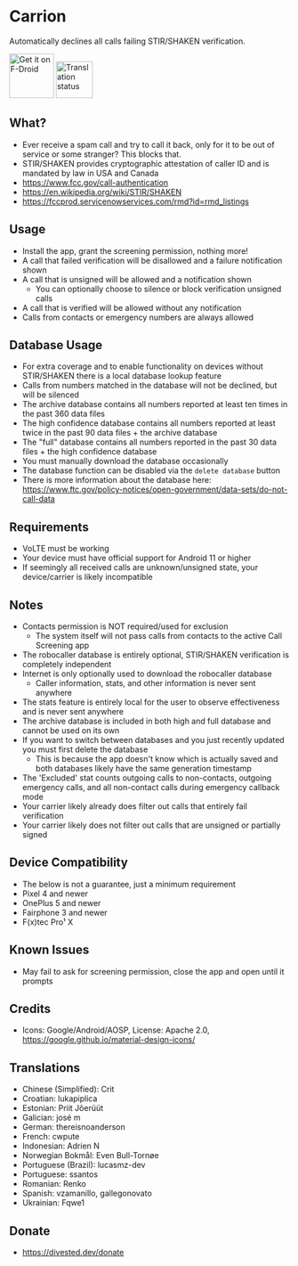 Carrion
==========

Automatically declines all calls failing STIR/SHAKEN verification.

[<img src="https://fdroid.gitlab.io/artwork/badge/get-it-on.png"
     alt="Get it on F-Droid"
     height="80">](https://f-droid.org/packages/us.spotco.carrion/)
[<img src="https://hosted.weblate.org/widget/divestos/carrion/287x66-grey.png"
     alt="Translation status"
     height="66">](https://hosted.weblate.org/engage/divestos/)

What?
-----
- Ever receive a spam call and try to call it back, only for it to be out of service or some stranger? This blocks that.
- STIR/SHAKEN provides cryptographic attestation of caller ID and is mandated by law in USA and Canada
- https://www.fcc.gov/call-authentication
- https://en.wikipedia.org/wiki/STIR/SHAKEN
- https://fccprod.servicenowservices.com/rmd?id=rmd_listings

Usage
-----
- Install the app, grant the screening permission, nothing more!
- A call that failed verification will be disallowed and a failure notification shown
- A call that is unsigned will be allowed and a notification shown
  - You can optionally choose to silence or block verification unsigned calls
- A call that is verified will be allowed without any notification
- Calls from contacts or emergency numbers are always allowed

Database Usage
--------------
- For extra coverage and to enable functionality on devices without STIR/SHAKEN there is a local database lookup feature
- Calls from numbers matched in the database will not be declined, but will be silenced
- The archive database contains all numbers reported at least ten times in the past 360 data files
- The high confidence database contains all numbers reported at least twice in the past 90 data files + the archive database
- The "full" database contains all numbers reported in the past 30 data files + the high confidence database
- You must manually download the database occasionally
- The database function can be disabled via the `delete database` button
- There is more information about the database here: https://www.ftc.gov/policy-notices/open-government/data-sets/do-not-call-data

Requirements
------------
- VoLTE must be working
- Your device must have official support for Android 11 or higher
- If seemingly all received calls are unknown/unsigned state, your device/carrier is likely incompatible

Notes
-----
- Contacts permission is NOT required/used for exclusion
  - The system itself will not pass calls from contacts to the active Call Screening app
- The robocaller database is entirely optional, STIR/SHAKEN verification is completely independent
- Internet is only optionally used to download the robocaller database
  - Caller information, stats, and other information is never sent anywhere
- The stats feature is entirely local for the user to observe effectiveness and is never sent anywhere
- The archive database is included in both high and full database and cannot be used on its own
- If you want to switch between databases and you just recently updated you must first delete the database
  - This is because the app doesn't know which is actually saved and both databases likely have the same generation timestamp
- The 'Excluded' stat counts outgoing calls to non-contacts, outgoing emergency calls, and all non-contact calls during emergency callback mode
- Your carrier likely already does filter out calls that entirely fail verification
- Your carrier likely does not filter out calls that are unsigned or partially signed

Device Compatibility
--------------------
- The below is not a guarantee, just a minimum requirement
- Pixel 4 and newer
- OnePlus 5 and newer
- Fairphone 3 and newer
- F(x)tec Pro¹ X

Known Issues
------------
- May fail to ask for screening permission, close the app and open until it prompts

Credits
-------
- Icons: Google/Android/AOSP, License: Apache 2.0, https://google.github.io/material-design-icons/

Translations
------------
- Chinese (Simplified): Crit
- Croatian: lukapiplica
- Estonian: Priit Jõerüüt
- Galician: josé m
- German: thereisnoanderson
- French: cwpute
- Indonesian: Adrien N
- Norwegian Bokmål: Even Bull-Tornøe
- Portuguese (Brazil): lucasmz-dev
- Portuguese: ssantos
- Romanian: Renko
- Spanish: vzamanillo, gallegonovato
- Ukrainian: Fqwe1

Donate
-------
- https://divested.dev/donate
